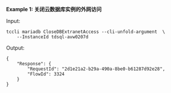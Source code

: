 **Example 1: 关闭云数据库实例的外网访问**



Input: 

```
tccli mariadb CloseDBExtranetAccess --cli-unfold-argument  \
    --InstanceId tdsql-avw0207d
```

Output: 
```
{
    "Response": {
        "RequestId": "2d1e21a2-b29a-490a-8be0-b61287d92e28",
        "FlowId": 3324
    }
}
```

